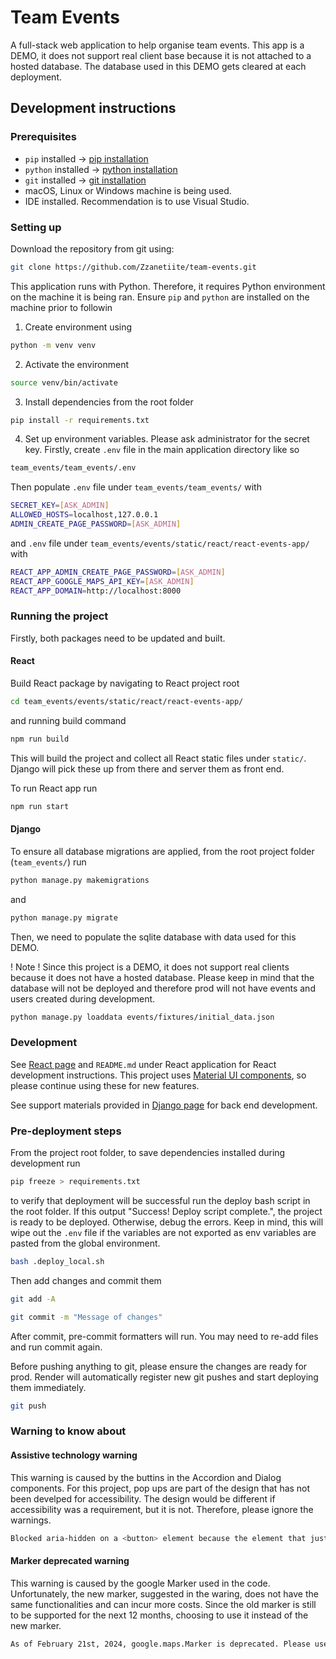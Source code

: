 # Team Events

A full-stack web application to help organise team events. This app is a DEMO, it does not support real client base because it is not attached to a hosted database. The database used in this DEMO gets cleared at each deployment.

## Development instructions

### Prerequisites

- `pip` installed -> [pip installation](https://pip.pypa.io/en/stable/installation/)
- `python` installed -> [python installation](https://www.python.org/downloads/)
- `git` installed -> [git installation](https://github.com/git-guides/install-git)
- macOS, Linux or Windows machine is being used.
- IDE installed. Recommendation is to use Visual Studio.

### Setting up

Download the repository from git using:

```bash
git clone https://github.com/Zzanetiite/team-events.git
```

This application runs with Python. Therefore, it requires Python environment on the machine it is being ran. Ensure `pip` and `python` are installed on the machine prior to followin

1. Create environment using

```bash
python -m venv venv
```

2. Activate the environment

```bash
source venv/bin/activate
```

3. Install dependencies from the root folder

```bash
pip install -r requirements.txt
```

4. Set up environment variables. Please ask administrator for the secret key. Firstly, create `.env` file in the main application directory like so

```bash
team_events/team_events/.env
```

Then populate `.env` file under `team_events/team_events/` with

```bash
SECRET_KEY=[ASK_ADMIN]
ALLOWED_HOSTS=localhost,127.0.0.1
ADMIN_CREATE_PAGE_PASSWORD=[ASK_ADMIN]
```

and `.env` file under `team_events/events/static/react/react-events-app/` with

```bash
REACT_APP_ADMIN_CREATE_PAGE_PASSWORD=[ASK_ADMIN]
REACT_APP_GOOGLE_MAPS_API_KEY=[ASK_ADMIN]
REACT_APP_DOMAIN=http://localhost:8000
```

### Running the project

Firstly, both packages need to be updated and built.

#### React

Build React package by navigating to React project root

```bash
cd team_events/events/static/react/react-events-app/
```

and running build command

```bash
npm run build
```

This will build the project and collect all React static files under `static/`. Django will pick these up from there and server them as front end.

To run React app run

```bash
npm run start
```

#### Django

To ensure all database migrations are applied, from the root project folder (`team_events/`) run

```bash
python manage.py makemigrations
```

and

```bash
python manage.py migrate
```

Then, we need to populate the sqlite database with data used for this DEMO.

! Note ! Since this project is a DEMO, it does not support real clients because it does not have a hosted database. Please keep in mind that the database will not be deployed and therefore prod will not have events and users created during development.

```bash
python manage.py loaddata events/fixtures/initial_data.json
```

### Development

See [React page](https://react.dev/learn/react-developer-tools) and `README.md` under React application for React development instructions. This project uses [Material UI components](https://mui.com/material-ui/), so please continue using these for new features.

See support materials provided in [Django page](https://www.djangoproject.com/) for back end development.

### Pre-deployment steps

From the project root folder, to save dependencies installed during development run

```bash
pip freeze > requirements.txt
```

to verify that deployment will be successful run the deploy bash script in the root folder. If this output "Success! Deploy script complete.",
the project is ready to be deployed. Otherwise, debug the errors. Keep in mind, this will wipe out the `.env` file if the variables are not exported as env variables are pasted from the global environment.

```bash
bash .deploy_local.sh
```

Then add changes and commit them

```bash
git add -A
```

```bash
git commit -m "Message of changes"
```

After commit, pre-commit formatters will run. You may need to re-add files and run commit again.

Before pushing anything to git, please ensure the changes are ready for prod. Render will automatically register new git pushes and start deploying them immediately.

```bash
git push
```

### Warning to know about

#### Assistive technology warning

This warning is caused by the buttins in the Accordion and Dialog components. For this project, pop ups are part of the design that has not been develped for accessibility. The design would be different if accessibility was a requirement, but it is not. Therefore, please ignore the warnings.

```bash
Blocked aria-hidden on a <button> element because the element that just received focus must not be hidden from assistive technology users. Avoid using aria-hidden on a focused element or its ancestor. Consider using the inert attribute instead, which will also prevent focus. For more details, see the aria-hidden section of the WAI-ARIA specification at https://w3c.github.io/aria/#aria-hidden.
```

#### Marker deprecated warning

This warning is caused by the google Marker used in the code. Unfortunately, the new marker, suggested in the waring, does not have the same functionalities and can incur more costs. Since the old marker is still to be supported for the next 12 months, choosing to use it instead of the new marker.

```bash
As of February 21st, 2024, google.maps.Marker is deprecated. Please use google.maps.marker.AdvancedMarkerElement instead. At this time, google.maps.Marker is not scheduled to be discontinued, but google.maps.marker.AdvancedMarkerElement is recommended over google.maps.Marker. While google.maps.Marker will continue to receive bug fixes for any major regressions, existing bugs in google.maps.Marker will not be addressed. At least 12 months notice will be given before support is discontinued. Please see https://developers.google.com/maps/deprecations for additional details and https://developers.google.com/maps/documentation/javascript/advanced-markers/migration for the migration guide.
```
